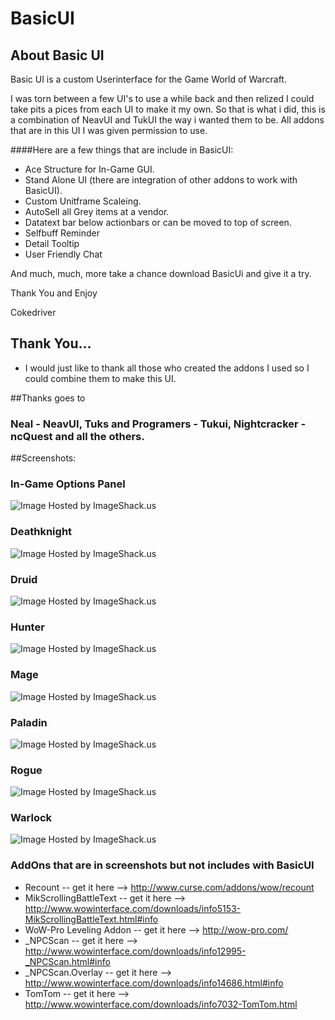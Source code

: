 # BasicUI

## About Basic UI
Basic UI is a custom Userinterface for the Game World of Warcraft.

I was torn between a few UI's to use a while back and then relized I could take pits a pices from each UI to make it my own.
So that is what i did, this is a combination of NeavUI and TukUI the way i wanted them to be. 
All addons that are in this UI I was given permission to use.

####Here are a few things that are include in BasicUI:
- Ace Structure for In-Game GUI.
- Stand Alone UI (there are integration of other addons to work with BasicUI).
- Custom Unitframe Scaleing.
- AutoSell all Grey items at a vendor.
- Datatext bar below actionbars or can be moved to top of screen.
- Selfbuff Reminder
- Detail Tooltip
- User Friendly Chat

And much, much, more take a chance download BasicUi and give it a try.



Thank You and Enjoy

Cokedriver
 
 
## Thank You...
 
 - I would just like to thank all those who created the addons I used so I could combine them to make this UI.

##Thanks goes to
 
### Neal - NeavUI, Tuks and Programers - Tukui, Nightcracker - ncQuest and all the others.


##Screenshots:
### In-Game Options Panel
<img src="http://img94.imageshack.us/img94/4425/ingameoptions.jpg" alt="Image Hosted by ImageShack.us"/><br/>
### Deathknight
<img src="http://img40.imageshack.us/img40/2628/deathknightlayout.jpg" alt="Image Hosted by ImageShack.us"/><br/>
### Druid
<img src="http://img829.imageshack.us/img829/5387/druidlayout.jpg" alt="Image Hosted by ImageShack.us"/><br/>
### Hunter
<img src="http://img31.imageshack.us/img31/2710/hunterlayout.jpg" alt="Image Hosted by ImageShack.us"/><br/>
### Mage
<img src="http://img651.imageshack.us/img651/7117/magelayout.jpg" alt="Image Hosted by ImageShack.us"/><br/>
### Paladin
<img src="http://img812.imageshack.us/img812/6106/paladinlayout.jpg" alt="Image Hosted by ImageShack.us"/><br/>
### Rogue 
<img src="http://img29.imageshack.us/img29/9160/roguelayout.jpg" alt="Image Hosted by ImageShack.us"/><br/>
### Warlock
<img src="http://img27.imageshack.us/img27/6289/warlocklayout.jpg" alt="Image Hosted by ImageShack.us"/><br/>


### AddOns that are in screenshots but not includes with BasicUI

- Recount -- get it here --> http://www.curse.com/addons/wow/recount
- MikScrollingBattleText -- get it here --> http://www.wowinterface.com/downloads/info5153-MikScrollingBattleText.html#info
- WoW-Pro Leveling Addon -- get it here --> http://wow-pro.com/
- _NPCScan -- get it here --> http://www.wowinterface.com/downloads/info12995-_NPCScan.html#info
- _NPCScan.Overlay -- get it here --> http://www.wowinterface.com/downloads/info14686.html#info
- TomTom -- get it here --> http://www.wowinterface.com/downloads/info7032-TomTom.html